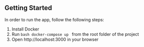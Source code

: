 ## Getting Started

In order to run the app, follow the following steps:

1. Install Docker
2. Run `bash docker-compose up ` from the root folder of the project
3. Open http://localhost:3000 in your browser
